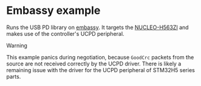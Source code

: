 # Embassy example

Runs the USB PD library on [embassy](https://embassy.dev/).
It targets the [NUCLEO-H563ZI](https://www.st.com/en/evaluation-tools/nucleo-h563zi.html) and makes use of the controller's UCPD peripheral.

> [!WARNING]
> This example panics during negotiation, because `GoodCrc` packets from the source are not received correctly
> by the UCPD driver. There is likely a remaining issue with the driver for the UCPD peripheral of STM32H5 series parts.
